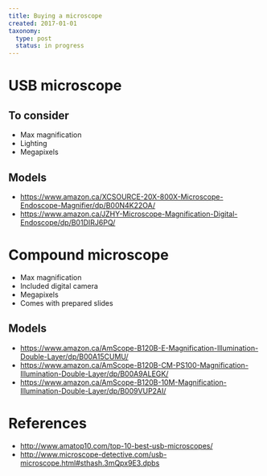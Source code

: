 ```yaml
---
title: Buying a microscope
created: 2017-01-01
taxonomy:
  type: post
  status: in progress
---
```


# USB microscope
## To consider
* Max magnification
* Lighting
* Megapixels

## Models
* https://www.amazon.ca/XCSOURCE-20X-800X-Microscope-Endoscope-Magnifier/dp/B00N4K22OA/
* https://www.amazon.ca/JZHY-Microscope-Magnification-Digital-Endoscope/dp/B01DIRJ6PQ/

# Compound microscope
* Max magnification
* Included digital camera
* Megapixels
* Comes with prepared slides

## Models
* https://www.amazon.ca/AmScope-B120B-E-Magnification-Illumination-Double-Layer/dp/B00A15CUMU/
* https://www.amazon.ca/AmScope-B120B-CM-PS100-Magnification-Illumination-Double-Layer/dp/B00A9ALEGK/
* https://www.amazon.ca/AmScope-B120B-10M-Magnification-Illumination-Double-Layer/dp/B009VUP2AI/

# References
* http://www.amatop10.com/top-10-best-usb-microscopes/
* http://www.microscope-detective.com/usb-microscope.html#sthash.3mQpx9E3.dpbs

